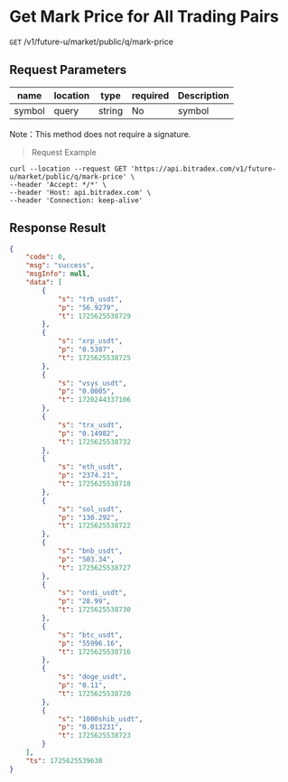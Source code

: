# Get Mark Price for All Trading Pairs

`GET` /v1/future-u/market/public/q/mark-price

## Request Parameters

| name   | location  | type   | required | Description   |
| ------ | ----- | ------ | ---- | ------ |
| symbol | query | string | No   | symbol |


Note：This method does not require a signature.

> Request Example

```shell
curl --location --request GET 'https://api.bitradex.com/v1/future-u/market/public/q/mark-price' \
--header 'Accept: */*' \
--header 'Host: api.bitradex.com' \
--header 'Connection: keep-alive'
```

## Response Result

```json
{
    "code": 0,
    "msg": "success",
    "msgInfo": null,
    "data": [
        {
            "s": "trb_usdt",
            "p": "56.9279",
            "t": 1725625538729
        },
        {
            "s": "xrp_usdt",
            "p": "0.5387",
            "t": 1725625538725
        },
        {
            "s": "vsys_usdt",
            "p": "0.0005",
            "t": 1720244337106
        },
        {
            "s": "trx_usdt",
            "p": "0.14982",
            "t": 1725625538732
        },
        {
            "s": "eth_usdt",
            "p": "2374.21",
            "t": 1725625538718
        },
        {
            "s": "sol_usdt",
            "p": "130.292",
            "t": 1725625538722
        },
        {
            "s": "bnb_usdt",
            "p": "503.34",
            "t": 1725625538727
        },
        {
            "s": "ordi_usdt",
            "p": "28.99",
            "t": 1725625538730
        },
        {
            "s": "btc_usdt",
            "p": "55996.16",
            "t": 1725625538716
        },
        {
            "s": "doge_usdt",
            "p": "0.11",
            "t": 1725625538720
        },
        {
            "s": "1000shib_usdt",
            "p": "0.013231",
            "t": 1725625538723
        }
    ],
    "ts": 1725625539630
}
```

